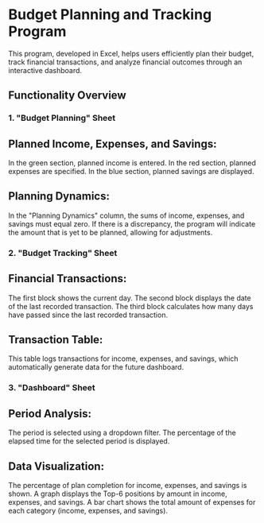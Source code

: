 # Budget Planning and Tracking Program
This program, developed in Excel, helps users efficiently plan their budget, track financial transactions, and analyze financial outcomes through an interactive dashboard.

## Functionality Overview
### 1. "Budget Planning" Sheet
## Planned Income, Expenses, and Savings:
In the green section, planned income is entered.
In the red section, planned expenses are specified.
In the blue section, planned savings are displayed.
## Planning Dynamics:
In the "Planning Dynamics" column, the sums of income, expenses, and savings must equal zero. If there is a discrepancy, the program will indicate the amount that is yet to be planned, allowing for adjustments.
### 2. "Budget Tracking" Sheet
## Financial Transactions:
The first block shows the current day.
The second block displays the date of the last recorded transaction.
The third block calculates how many days have passed since the last recorded transaction.
## Transaction Table:
This table logs transactions for income, expenses, and savings, which automatically generate data for the future dashboard.
### 3. "Dashboard" Sheet
## Period Analysis:
The period is selected using a dropdown filter.
The percentage of the elapsed time for the selected period is displayed.
## Data Visualization:
The percentage of plan completion for income, expenses, and savings is shown.
A graph displays the Top-6 positions by amount in income, expenses, and savings.
A bar chart shows the total amount of expenses for each category (income, expenses, and savings).
